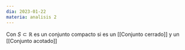 ```yaml
---
dia: 2023-01-22
materia: analisis 2
---
```

Con $S \subset \mathbb{R}$ es un conjunto compacto si es un [[Conjunto cerrado]] y un [[Conjunto acotado]]